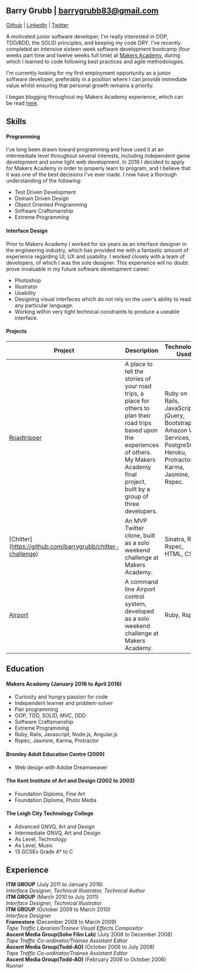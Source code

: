 ## Barry Grubb | barrygrubb83@gmail.com
[Github](http://www.github.com/barrygrubb) | [LinkedIn](http://uk.linkedin.com/in/barrygrubb) | [Twitter](http://www.twitter.com/_barrygrubb)

A motivated junior software developer, I'm really interested in OOP, TDD/BDD, the SOLID principles, and keeping my code DRY. I've recently completed an intensive sixteen week software development bootcamp (four weeks part time and twelve weeks full time) at [Makers Academy](http://www.makersacademy.com/), during which I learned to code following best practices and agile methodologies.

I'm currently looking for my first employment opportunity as a junior software developer, preferably in a position where I can provide immediate value whilst ensuring that personal growth remains a priority.

I began blogging throughout my Makers Academy experience, which can be read [here](http://barry-grubb.com/).

## Skills

#### Programming

I've long been drawn toward programming and have used it at an intermediate level throughout several interests, including independent game development and some light web development. In 2016 I decided to apply for Makers Academy in order to properly learn to program, and I believe that it was one of the best decisions I've ever made. I now have a thorough understanding of the following:

- Test Driven Development
- Domain Driven Design
- Object Oriented Programming
- Software Craftsmanship
- Extreme Programming

#### Interface Design

Prior to Makers Academy I worked for six years as an interface designer in the engineering industry, which has provided me with a fantastic amount of experience regarding UI, UX and usability. I worked closely with  a team of developers, of which I was the sole designer. This experience will no doubt prove invaluable in my future software development career.

- Photoshop
- Illustrator
- Usability
- Designing visual interfaces which do not rely on the user's ability to read any particular language.
- Working within very tight technical constraints to produce a useable interface.

#### Projects

|Project|Description|Technologies Used|
|---|---|---|
|[Roadtripper](https://github.com/frazerWatson/road_tripper)|A place to tell the stories of your road trips, a place for others to plan their road trips based upon the experiences of others. My Makers Academy final project, built by a group of three developers.|Ruby on Rails, JavaScript, jQuery, Bootstrap, Amazon Web Services, PostgreSQL, Heroku, Protractor, Karma, Jasmine, Rspec.|
|[Chitter] (https://github.com/barrygrubb/chitter-challenge)|An MVP Twitter clone, built as a solo weekend challenge at Makers Academy.|Sinatra, Ruby, Rspec, HTML, CSS.|
|[Airport](https://github.com/barrygrubb/airport_challenge)|A command line  Airport control system, developed as a solo weekend challenge at Makers Academy.|Ruby, Rspec.|

## Education

#### Makers Academy (January 2016 to April 2016)

- Curiosity and hungry passion for code
- Independent learner and problem-solver
- Pair programming
- OOP, TDD, SOLID, MVC, DDD
- Software Craftsmanship
- Extreme Programming
- Ruby, Rails, Javascript, Node.js, Angular.js
- Rspec, Jasmine, Karma, Protractor

#### Bromley Adult Education Centre (2009)
- Web design with Adobe Dreamweaver

#### The Kent Institute of Art and Design (2002 to 2003)

- Foundation Diploma, Fine Art
- Foundation Diploma, Photo Media

#### The Leigh City Technology College
- Advanced GNVQ, Art and Design
- Intermediate GNVQ, Art and Design
- As Level, Technology
- As Level, Music
- 13 GCSEs Grade A* to C

## Experience

**ITM GROUP** (July 2011 to January 2016)    
*Interface Designer, Technical Illustrator, Technical Author*    
**ITM GROUP** (March 2010 to July 2011)    
*Interface Designer, Technical Illustrator*    
**ITM GROUP** (October 2009 to March 2010)   
*Interface Designer*    
**Framestore** (December 2008 to March 2009)    
*Tape Traffic Librarian/Trainee Visual Effects Compositor*    
**Ascent Media Group(Soho Film Lab)** (July 2008 to December 2008)    
*Tape Traffic Co-ordinator/Trainee Assistant Editor*    
**Ascent Media Group(Todd-AO)** (October 2006 to July 2008)    
*Tape Traffic Co-ordinator/Trainee Assistant Editor*    
**Ascent Media Group(Todd-AO)** (February 2006 to October 2006)    
*Runner*    
